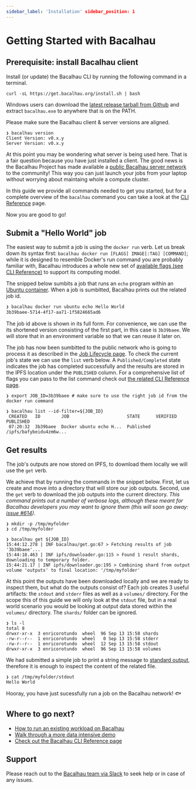 ```yaml
---
sidebar_label: 'Installation' sidebar_position: 1
---
```


# Getting Started with Bacalhau

## Prerequisite: install Bacalhau client

Install (or update) the Bacalhau CLI by running the following command in a terminal.

```
curl -sL https://get.bacalhau.org/install.sh | bash
```

Windows users can download the [latest release tarball from Github](https://github.com/filecoin-project/bacalhau/releases) and extract `bacalhau.exe` to anywhere that is on the PATH.

Please make sure the Bacalhau client & server versions are aligned.

```
❯ bacalhau version
Client Version: v0.x.y
Server Version: v0.x.y
```

At this point you may be wondering what server is being used here.
That is a fair question because you have just installed a client.
The good news is the Bacalhau Project has made available a [public Bacalhau server network](../about-bacalhau/introduction) to the community!
This way you can just launch your jobs from your laptop without worrying about maintaing whole a compute cluster.

In this guide we provide all commands needed to get you started, but for a complete overview of the `bacalhau` command you can take a look at the [CLI Reference](../all-flags) page.

Now you are good to go!

## Submit a "Hello World" job

The easiest way to submit a job is using the `docker run` verb.
Let us break down its syntax first: `bacalhau docker run [FLAGS] IMAGE[:TAG] [COMMAND]`; while it is designed to resemble Docker's run command you are probably familiar with, Bacalhau introduces a whole new set of [available flags (see CLI Reference)](../all-flags#docker-run) to support its computing model.

The snipped below sumbits a job that runs an `echo` program within an [Ubuntu container](https://hub.docker.com/_/ubuntu).
When a job is sumbitted, Bacalhau prints out the related job id.

```zsh
❯ bacalhau docker run ubuntu echo Hello World
3b39baee-5714-4f17-aa71-1f5824665ad6
```

The job id above is shown in its full form.
For convenience, we can use the its shortened version consisting of the first part, in this case is `3b39baee`.
We will store that in an environment variable so that we can reuse it later on.

The job has now been sumbitted to the public network who is going to process it as described in the [Job Lifecycle page](../about-bacalhau/architecture#job-lifecycle).
To check the current job's state we can use the `list` verb below.
A `Published/Completed` state indicates the job has completed successfully and the results are stored in the IPFS location under the `PUBLISHED` column.
For a comprehensive list of flags you can pass to the list command check out [the related CLI Reference page](../all-flags#list).

```
❯ export JOB_ID=3b39baee # make sure to use the right job id from the docker run command

❯ bacalhau list --id-filter=${JOB_ID}
 CREATED   ID        JOB                      STATE      VERIFIED  PUBLISHED
 07:20:32  3b39baee  Docker ubuntu echo H...  Published            /ipfs/bafybeidu4zm6w...
```

## Get results

The job's outputs are now stored on IPFS, to download them locally we will use the `get` verb.

We achieve that by running the commands in the snippet below.
First, let us create and move into a directory that will store our job outputs.
Second, use the `get` verb to download the job outputs into the current directory.
_This command prints out a number of verbose logs, although these meant for Bacalhau developers you may want to ignore them (this will soon go away: [issue #614](https://github.com/filecoin-project/bacalhau/issues/614))._

```
❯ mkdir -p /tmp/myfolder
❯ cd /tmp/myfolder

❯ bacalhau get ${JOB_ID}
15:44:12.278 | INF bacalhau/get.go:67 > Fetching results of job '3b39baee'...
15:44:18.463 | INF ipfs/downloader.go:115 > Found 1 result shards, downloading to temporary folder.
15:44:21.17 | INF ipfs/downloader.go:195 > Combining shard from output volume 'outputs' to final location: '/tmp/myfolder'
```

At this point the outputs have been downloaded locally and we are ready to inspect them, but what do the outputs consist of?
Each job creates 3 useful artifacts: the `stdout` and `stderr` files as well as a `volumes/` directory.
For the scope this of this guide we will only look at the `stdout` file, but in a real world scenario you would be looking at output data stored within the `volumes/` directory.
The `shards/` folder can be ignored.

```
❯ ls -l
total 8
drwxr-xr-x  3 enricorotundo  wheel  96 Sep 13 15:58 shards
-rw-r--r--  1 enricorotundo  wheel   0 Sep 13 15:58 stderr
-rw-r--r--  1 enricorotundo  wheel  12 Sep 13 15:58 stdout
drwxr-xr-x  3 enricorotundo  wheel  96 Sep 13 15:58 volumes
```

We had submitted a simple job to print a string message to [standard output](https://en.wikipedia.org/wiki/Standard_streams), therefore it is enough to inspect the content of the related file.

```
❯ cat /tmp/myfolder/stdout
Hello World
```

Hooray, you have just sucessfully run a job on the Bacalhau network! :fish:

## Where to go next?

* [How to run an existing workload on Bacalhau](../getting-started/workload-onboarding.md)
* [Walk through a more data intensive demo](../examples/data-engineering/image-processing/index.md)
* [Check out the Bacalhau CLI Reference page](../all-flags.md)

## Support

Please reach out to the [Bacalhau team via Slack](https://filecoinproject.slack.com/archives/C02RLM3JHUY) to seek help or in case of any issues.
